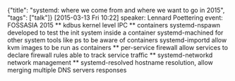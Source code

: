 {"title": "systemd: where we come from and where we want to go in 2015", "tags": ["talk"]}
[2015-03-13 Fri 10:22]
speaker: Lennard Poettering
event: FOSSASIA 2015
** kdbus
kernel level IPC
** containers
systemd-nspawn developed to test the init system inside a container
systemd-machined for other system tools like ps to be aware of containers
systemd-importd allow kvm images to be run as containers
** per-service firewall
allow services to declare firewall rules
able to track service traffic
** systemd-networkd
network management
** systemd-resolved
hostname resolution, allow merging multiple DNS servers responses
